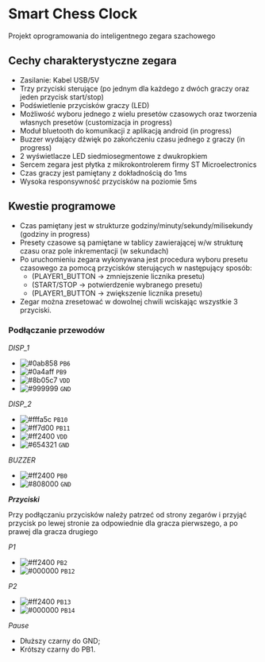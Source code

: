 # Smart Chess Clock
Projekt oprogramowania do inteligentnego zegara szachowego

## Cechy charakterystyczne zegara
  - Zasilanie: Kabel USB/5V
  - Trzy przyciski sterujące (po jednym dla każdego z dwóch graczy oraz jeden przycisk start/stop)
  - Podświetlenie przycisków graczy (LED)
  - Możliwość wyboru jednego z wielu presetów czasowych oraz tworzenia własnych presetów (customizacja in progress)
  - Moduł bluetooth do komunikacji z aplikacją android (in progress)
  - Buzzer wydający dźwięk po zakończeniu czasu jednego z graczy (in progress)
  - 2 wyświetlacze LED siedmiosegmentowe z dwukropkiem
  - Sercem zegara jest płytka z mikrokontrolerem firmy ST Microelectronics
  - Czas graczy jest pamiętany z dokładnością do 1ms
  - Wysoka responsywność przycisków na poziomie 5ms
  
 ## Kwestie programowe
  - Czas pamiętany jest w strukturze godziny/minuty/sekundy/milisekundy (godziny in progress)
  - Presety czasowe są pamiętane w tablicy zawierającej w/w strukturę czasu oraz pole inkrementacji (w sekundach)
  - Po uruchomieniu zegara wykonywana jest procedura wyboru presetu czasowego za pomocą przycisków sterujących w następujący sposób:
    - (PLAYER1_BUTTON -> zmniejszenie licznika presetu)
    - (START/STOP -> potwierdzenie wybranego presetu)
    - (PLAYER1_BUTTON -> zwiększenie licznika presetu)
  - Zegar można zresetować w dowolnej chwili wciskając wszystkie 3 przyciski.
  
  ### Podłączanie przewodów
 
 *DISP_1*
- ![#0ab858](https://placehold.it/15/0ab858/000000?text=+) `PB6`
- ![#0a4aff](https://placehold.it/15/0a4aff/000000?text=+) `PB9`
- ![#8b05c7](https://placehold.it/15/8b05c7/000000?text=+) `VDD`
- ![#999999](https://placehold.it/15/999999/000000?text=+) `GND`

*DISP_2*
- ![#fffa5c](https://placehold.it/15/fffa5c/000000?text=+) `PB10`
- ![#ff7d00](https://placehold.it/15/ff7d00/000000?text=+) `PB11`
- ![#ff2400](https://placehold.it/15/ff2400/000000?text=+) `VDD`
- ![#654321](https://placehold.it/15/654321/000000?text=+) `GND`

*BUZZER*
- ![#ff2400](https://placehold.it/15/ff2400/000000?text=+) `PB0`
- ![#808000](https://placehold.it/15/808000/000000?text=+) `GND`


__*Przyciski*__

Przy podłączaniu przycisków należy patrzeć od strony zegarów i przyjąć przycisk po lewej stronie za odpowiednie dla gracza pierwszego, a po prawej dla gracza drugiego

*P1*
 - ![#ff2400](https://placehold.it/15/ff2400/000000?text=+) `PB2`
 - ![#000000](https://placehold.it/15/000000/000000?text=+) `PB12`

*P2*
 - ![#ff2400](https://placehold.it/15/ff2400/000000?text=+) `PB13`
 - ![#000000](https://placehold.it/15/000000/000000?text=+) `PB14`
 
*Pause*
- Dłuższy czarny do GND;
- Krótszy czarny do PB1.
